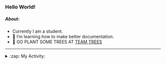 ### Hello World!

##### About:
- Currently I am a student.
- 🌱 I’m learning how to make better documentation.
- 🌱 GO PLANT SOME TREES AT [TEAM TREES](https://teamtrees.org/)

---
<details>
  <summary>:zap: My Activity:</summary>
  
<!--START_SECTION:waka-->
![Code Time](http://img.shields.io/badge/Code%20Time-1%2C136%20hrs%2058%20mins-blue)

**I'm a Night 🦉** 

```text
🌞 Morning                1470 commits        ██░░░░░░░░░░░░░░░░░░░░░░░   09.39 % 
🌆 Daytime                5488 commits        █████████░░░░░░░░░░░░░░░░   35.04 % 
🌃 Evening                4520 commits        ███████░░░░░░░░░░░░░░░░░░   28.86 % 
🌙 Night                  4183 commits        ███████░░░░░░░░░░░░░░░░░░   26.71 % 
```
📅 **I'm Most Productive on Wednesday** 

```text
Monday                   2330 commits        ████░░░░░░░░░░░░░░░░░░░░░   14.88 % 
Tuesday                  2061 commits        ███░░░░░░░░░░░░░░░░░░░░░░   13.16 % 
Wednesday                3612 commits        ██████░░░░░░░░░░░░░░░░░░░   23.06 % 
Thursday                 1981 commits        ███░░░░░░░░░░░░░░░░░░░░░░   12.65 % 
Friday                   1525 commits        ██░░░░░░░░░░░░░░░░░░░░░░░   09.74 % 
Saturday                 1382 commits        ██░░░░░░░░░░░░░░░░░░░░░░░   08.82 % 
Sunday                   2770 commits        ████░░░░░░░░░░░░░░░░░░░░░   17.69 % 
```


📊 **This Week I Spent My Time On** 

```text
🔥 Editors: 
VS Code                  59 mins             █████████████████████████   100.00 % 

🐱‍💻 Projects: 
praise                   59 mins             █████████████████████████   100.00 % 
```


 Last Updated on 26/06/2023 01:38:26 UTC
<!--END_SECTION:waka-->
</details>
